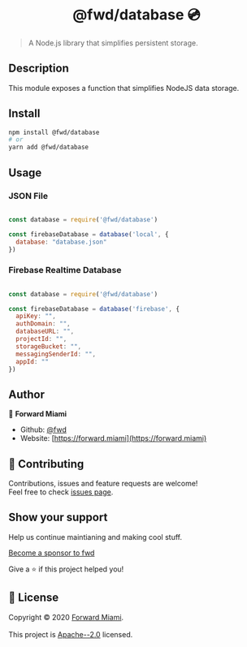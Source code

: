 <h1 align="center">@fwd/database 💿</h1>

> A Node.js library that simplifies persistent storage.

## Description

This module exposes a function that simplifies NodeJS data storage. 

## Install

```sh
npm install @fwd/database
# or
yarn add @fwd/database
```

## Usage

### JSON File

```js

const database = require('@fwd/database')

const firebaseDatabase = database('local', {
  database: "database.json"
})

```

### Firebase Realtime Database

```js

const database = require('@fwd/database')

const firebaseDatabase = database('firebase', {
  apiKey: "",
  authDomain: "",
  databaseURL: "",
  projectId: "",
  storageBucket: "",
  messagingSenderId: "",
  appId: ""
})

```

## Author

👤  **Forward Miami**

* Github: [@fwd](https://github.com/fwd)
* Website: [https://forward.miami](https://forward.miami)

## 🤝 Contributing

Contributions, issues and feature requests are welcome!<br />Feel free to check [issues page](https://github.com/fwd/render/issues).

## Show your support

Help us continue maintianing and making cool stuff.

[Become a sponsor to fwd](https://github.com/sponsors/fwd)

Give a ⭐️ if this project helped you!

## 📝 License

Copyright © 2020 [Forward Miami](https://forward.miami).
<br />
<br />
This project is [Apache--2.0](https://github.com/forwardmiami/render/blob/master/LICENSE) licensed.
